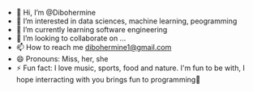 - 👋 Hi, I’m @Dibohermine
- 👀 I’m interested in data sciences, machine learning, peogramming
- 🌱 I’m currently learning software engineering
- 💞️ I’m looking to collaborate on ...
- 📫 How to reach me dibohermine1@gmail.com
- 😄 Pronouns: Miss, her, she 
- ⚡ Fun fact: I love music, sports, food and nature. I'm fun to be with, I hope interracting with you brings fun to programming🙂

<!---
Dibohermine/Dibohermine is a ✨ special ✨ repository because its `README.md` (this file) appears on your GitHub profile.
You can click the Preview link to take a look at your changes.
--->
